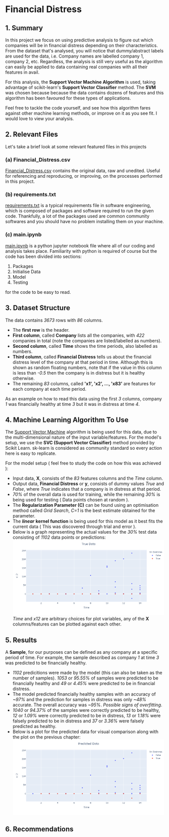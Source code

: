 # Financial Distress

## 1. Summary

In this project we focus on using predictive analysis to figure out which companies will be in financial distress depending on their characteristics. From the dataset that's analysed, you will notice that dummy/abstract labels are used for the data, i.e. Company names are labelled company 1, company 2, etc. Regardless, the analysis is still very useful as the algorithm can easily be applied to data containing real companies with all their features in avail.

For this analysis, the **Support Vector Machine Algorithm** is used, taking advantage of scikit-learn's **Support Vector Classifier** method. The **SVM** was chosen because because the data contains dozens of features and this algorithm has been favoured for these types of applications.

Feel free to tackle the code yourself, and see how this algorithm fares against other machine learning methods, or improve on it as you see fit. I would love to view your analysis.

## 2. Relevant Files

Let's take a brief look at some relevant featured files in this projects

### (a) Financial_Distress.csv

[Financial_Distress.csv](Financial_Distress.csv) contains the original data, raw and unedited. Useful for referencing and reproducing, or improving, on the processes performed in this project.

### (b) requirements.txt

[requirements.txt](requirements.txt) is a typical requirements file in software engineering, which is composed of packages and software required to run the given code.
Thankfully, a lot of the packages used are common community softwares and you should have no problem installing them on your machine.

### (c) main.ipynb

[main.ipynb](main.ipynb) is a python jupyter notebook file where all of our coding and analysis takes place. Familiarity with python is required of course but the code has been divided into sections:

1. Packages
2. Initialise Data
3. Model
4. Testing

for the code to be easy to read.

## 3. Dataset Structure

The data contains _3673_ rows with _86_ columns.

- The **first row** is the header.
- **First column**, called **Company** lists all the companies, with _422_ companies in total (note the companies are listed/labelled as numbers).
- **Second column**, called **Time** shows the time periods, also labelled as numbers.
- **Third column**, called **Financial Distress** tells us about the financial distress level of the company at that period in time. Although this is shown as random floating numbers, note that if the value in this column is less than _-0.5_ then the company is in distress but it is healthy otherwise.
- The remaining _83_ columns, called **'x1', 'x2', ..., 'x83'** are features for each company at each time period.

As an example on how to read this data using the first _3_ columns,
company _1_ was financially healthy at time _3_ but it was in distress at time _4_.

## 4. Machine Learning Algorithm To Use

The [Support Vector Machine](https://scikit-learn.org/stable/modules/svm.html) algorithm is being used for this data, due to the multi-dimensional nature of the input variable/features.
For the model's setup, we use the **SVC (Support Vector Classifier)** method provided by Scikit Learn. sk-learn is considered as community standard so every action here is easy to replicate.

For the model setup ( feel free to study the code on how this was achieved ):

- Input data, **X**, consists of the _83_ features columns and the _Time_ column.
- Output data, **Financial Distress** or **y**, consists of dummy values _True_ and _False_, where _True_ indicates that a company is in distress at that period.
- _70%_ of the overall data is used for training, while the remaining _30%_ is being used for testing ( Data points chosen at random ).
- The **Regularization Parameter (C)** can be found using an optimisation method called _Grid Search_, _C=1_ is the best estimate obtained for the parameter.
- The **_linear_** **kernel function** is being used for this model as it best fits the current data ( This was discovered through trial and error ).
- Below is a graph representing the actual values for the _30%_ test data consisting of _1102_ data points or predictions: ![Relative](images/TrueDataPlot.png) _Time_ and _x12_ are arbitrary choices for plot variables, any of the **X** columns/features can be plotted against each other.

## 5. Results

A **Sample**, for our purposes can be defined as any company at a specific period of time. For example, the sample described as company _1_ at time _3_ was predicted to be financially healthy.

- _1102_ predicitions were made by the model (this can also be taken as the number of samples). _1053_ or _95.55%_ of samples were predicted to be financially healthy and _49_ or _4.45%_ were predicted to be in financial distress.
- The model predicted financially healthy samples with an accuracy of _~97%_ and the prediction for samples in distress was only _~48%_ accurate. The overall accuracy was _~95%_. _Possible signs of overfitting_.
- _1040_ or _94.37%_ of the samples were correctly predicted to be healthy, _12_ or _1.09%_ were correctly predicted to be in distress, _13_ or _1.18%_ were falsely predicted to be in distress and _37_ or _3.36%_ were falsely predicted as healthy.
- Below is a plot for the predicted data for visual comparison along with the plot on the previous chapter: ![Relative](images/PredDataPlot.png)

## 6. Recommendations
